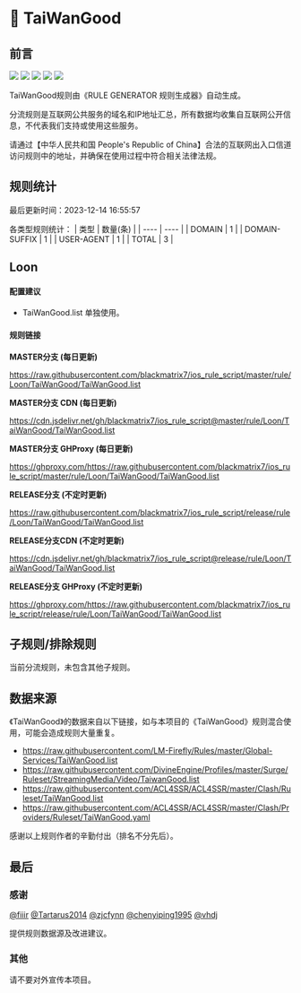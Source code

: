 # 🧸 TaiWanGood

## 前言

![](https://shields.io/badge/-移除重复规则-ff69b4) ![](https://shields.io/badge/-DOMAIN与DOMAIN--SUFFIX合并-green) ![](https://shields.io/badge/-DOMAIN--SUFFIX间合并-critical) ![](https://shields.io/badge/-DOMAIN--SUFFIX与DOMAIN--KEYWORD合并-blue) ![](https://shields.io/badge/-IP--CIDR(6)合并-blueviolet) 

TaiWanGood规则由《RULE GENERATOR 规则生成器》自动生成。

分流规则是互联网公共服务的域名和IP地址汇总，所有数据均收集自互联网公开信息，不代表我们支持或使用这些服务。

请通过【中华人民共和国 People's Republic of China】合法的互联网出入口信道访问规则中的地址，并确保在使用过程中符合相关法律法规。

## 规则统计

最后更新时间：2023-12-14 16:55:57

各类型规则统计：
| 类型 | 数量(条)  | 
| ---- | ----  |
| DOMAIN | 1  | 
| DOMAIN-SUFFIX | 1  | 
| USER-AGENT | 1  | 
| TOTAL | 3  | 


## Loon 

#### 配置建议
- TaiWanGood.list 单独使用。

#### 规则链接
**MASTER分支 (每日更新)**

https://raw.githubusercontent.com/blackmatrix7/ios_rule_script/master/rule/Loon/TaiWanGood/TaiWanGood.list

**MASTER分支 CDN (每日更新)**

https://cdn.jsdelivr.net/gh/blackmatrix7/ios_rule_script@master/rule/Loon/TaiWanGood/TaiWanGood.list

**MASTER分支 GHProxy (每日更新)**

https://ghproxy.com/https://raw.githubusercontent.com/blackmatrix7/ios_rule_script/master/rule/Loon/TaiWanGood/TaiWanGood.list

**RELEASE分支 (不定时更新)**

https://raw.githubusercontent.com/blackmatrix7/ios_rule_script/release/rule/Loon/TaiWanGood/TaiWanGood.list

**RELEASE分支CDN (不定时更新)**

https://cdn.jsdelivr.net/gh/blackmatrix7/ios_rule_script@release/rule/Loon/TaiWanGood/TaiWanGood.list

**RELEASE分支 GHProxy (不定时更新)**

https://ghproxy.com/https://raw.githubusercontent.com/blackmatrix7/ios_rule_script/release/rule/Loon/TaiWanGood/TaiWanGood.list

## 子规则/排除规则


当前分流规则，未包含其他子规则。

## 数据来源

《TaiWanGood》的数据来自以下链接，如与本项目的《TaiWanGood》规则混合使用，可能会造成规则大量重复。

- https://raw.githubusercontent.com/LM-Firefly/Rules/master/Global-Services/TaiWanGood.list
- https://raw.githubusercontent.com/DivineEngine/Profiles/master/Surge/Ruleset/StreamingMedia/Video/TaiwanGood.list
- https://raw.githubusercontent.com/ACL4SSR/ACL4SSR/master/Clash/Ruleset/TaiWanGood.list
- https://raw.githubusercontent.com/ACL4SSR/ACL4SSR/master/Clash/Providers/Ruleset/TaiWanGood.yaml


感谢以上规则作者的辛勤付出（排名不分先后）。

## 最后

### 感谢

[@fiiir](https://github.com/fiiir) [@Tartarus2014](https://github.com/Tartarus2014) [@zjcfynn](https://github.com/zjcfynn) [@chenyiping1995](https://github.com/chenyiping1995) [@vhdj](https://github.com/vhdj)

提供规则数据源及改进建议。

### 其他

请不要对外宣传本项目。